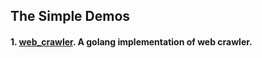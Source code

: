 ## The Simple Demos 

#### 1. [web_crawler](https://github.com/Johnson8888/freelancer_demo/tree/main/web_crawler). A golang implementation of  web crawler.


### 
